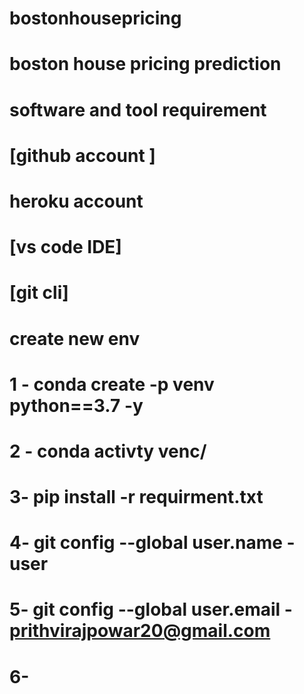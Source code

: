# bostonhousepricing

# boston house pricing prediction 
 # software and tool requirement 

 # [github account ]
 # heroku account
 # [vs code IDE]
 # [git cli]
 # 

 # create new env

 # 1 - conda create -p venv python==3.7 -y

# 2 - conda activty venc/

# 3- pip install -r requirment.txt

# 4- git config --global user.name - user

# 5- git config --global user.email - prithvirajpowar20@gmail.com

# 6- 